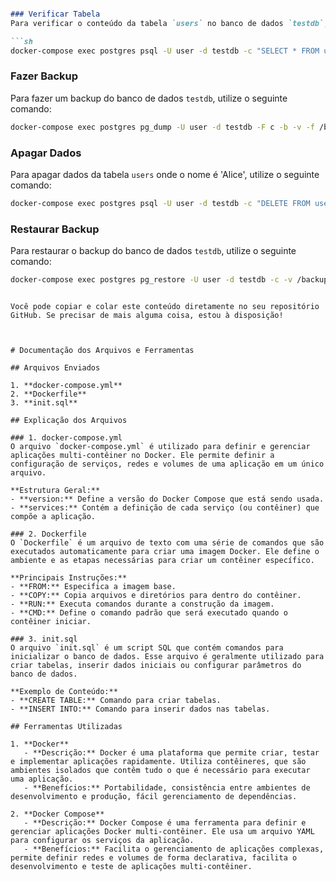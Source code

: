 

```markdown

### Verificar Tabela
Para verificar o conteúdo da tabela `users` no banco de dados `testdb`, utilize o seguinte comando:

```sh
docker-compose exec postgres psql -U user -d testdb -c "SELECT * FROM users;"
```

### Fazer Backup
Para fazer um backup do banco de dados `testdb`, utilize o seguinte comando:

```sh
docker-compose exec postgres pg_dump -U user -d testdb -F c -b -v -f /backups/testdb_backup.dump
```

### Apagar Dados
Para apagar dados da tabela `users` onde o nome é 'Alice', utilize o seguinte comando:

```sh
docker-compose exec postgres psql -U user -d testdb -c "DELETE FROM users WHERE name='Alice';"
```

### Restaurar Backup
Para restaurar o backup do banco de dados `testdb`, utilize o seguinte comando:

```sh
docker-compose exec postgres pg_restore -U user -d testdb -c -v /backups/testdb_backup.dump
```
```

Você pode copiar e colar este conteúdo diretamente no seu repositório GitHub. Se precisar de mais alguma coisa, estou à disposição!



# Documentação dos Arquivos e Ferramentas

## Arquivos Enviados

1. **docker-compose.yml**
2. **Dockerfile**
3. **init.sql**

## Explicação dos Arquivos

### 1. docker-compose.yml
O arquivo `docker-compose.yml` é utilizado para definir e gerenciar aplicações multi-contêiner no Docker. Ele permite definir a configuração de serviços, redes e volumes de uma aplicação em um único arquivo.

**Estrutura Geral:**
- **version:** Define a versão do Docker Compose que está sendo usada.
- **services:** Contém a definição de cada serviço (ou contêiner) que compõe a aplicação.

### 2. Dockerfile
O `Dockerfile` é um arquivo de texto com uma série de comandos que são executados automaticamente para criar uma imagem Docker. Ele define o ambiente e as etapas necessárias para criar um contêiner específico.

**Principais Instruções:**
- **FROM:** Especifica a imagem base.
- **COPY:** Copia arquivos e diretórios para dentro do contêiner.
- **RUN:** Executa comandos durante a construção da imagem.
- **CMD:** Define o comando padrão que será executado quando o contêiner iniciar.

### 3. init.sql
O arquivo `init.sql` é um script SQL que contém comandos para inicializar o banco de dados. Esse arquivo é geralmente utilizado para criar tabelas, inserir dados iniciais ou configurar parâmetros do banco de dados.

**Exemplo de Conteúdo:**
- **CREATE TABLE:** Comando para criar tabelas.
- **INSERT INTO:** Comando para inserir dados nas tabelas.

## Ferramentas Utilizadas

1. **Docker**
   - **Descrição:** Docker é uma plataforma que permite criar, testar e implementar aplicações rapidamente. Utiliza contêineres, que são ambientes isolados que contêm tudo o que é necessário para executar uma aplicação.
   - **Benefícios:** Portabilidade, consistência entre ambientes de desenvolvimento e produção, fácil gerenciamento de dependências.

2. **Docker Compose**
   - **Descrição:** Docker Compose é uma ferramenta para definir e gerenciar aplicações Docker multi-contêiner. Ele usa um arquivo YAML para configurar os serviços da aplicação.
   - **Benefícios:** Facilita o gerenciamento de aplicações complexas, permite definir redes e volumes de forma declarativa, facilita o desenvolvimento e teste de aplicações multi-contêiner.

